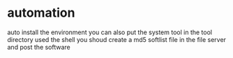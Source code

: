 automation
==========

auto install the environment
you can also put the system tool in the tool directory
used the shell you shoud create a md5 softlist file in the file server and post the software  
